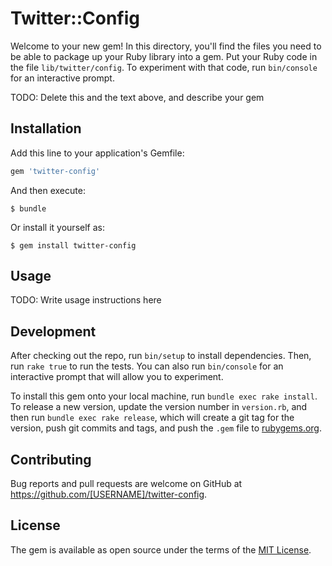 # Twitter::Config

Welcome to your new gem! In this directory, you'll find the files you need to be able to package up your Ruby library into a gem. Put your Ruby code in the file `lib/twitter/config`. To experiment with that code, run `bin/console` for an interactive prompt.

TODO: Delete this and the text above, and describe your gem

## Installation

Add this line to your application's Gemfile:

```ruby
gem 'twitter-config'
```

And then execute:

    $ bundle

Or install it yourself as:

    $ gem install twitter-config

## Usage

TODO: Write usage instructions here

## Development

After checking out the repo, run `bin/setup` to install dependencies. Then, run `rake true` to run the tests. You can also run `bin/console` for an interactive prompt that will allow you to experiment.

To install this gem onto your local machine, run `bundle exec rake install`. To release a new version, update the version number in `version.rb`, and then run `bundle exec rake release`, which will create a git tag for the version, push git commits and tags, and push the `.gem` file to [rubygems.org](https://rubygems.org).

## Contributing

Bug reports and pull requests are welcome on GitHub at https://github.com/[USERNAME]/twitter-config.


## License

The gem is available as open source under the terms of the [MIT License](http://opensource.org/licenses/MIT).

